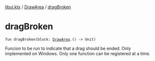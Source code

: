 [libui.ktx](../README.md) / [DrawArea](README.md) / [dragBroken](drag-broken.md)

# dragBroken

`fun dragBroken(block: `[`DrawArea`](README.md)`.() -> Unit)`

Funcion to be run to indicate that a drag should be ended. Only implemented on Windows. Only one function can be registered at a time.
